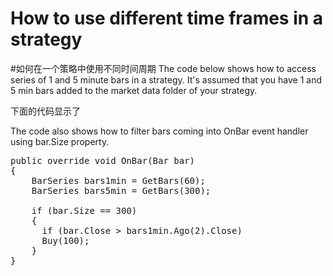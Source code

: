 # How to use different time frames in a strategy
#如何在一个策略中使用不同时间周期
The code below shows how to access series of 1 and 5 minute bars in a strategy. It's assumed that you 
have 1 and 5 min bars added to the market data folder of your strategy.  

下面的代码显示了

The code also shows how to filter bars coming into OnBar event handler using bar.Size property.
<pre>
public override void OnBar(Bar bar)
{
    BarSeries bars1min = GetBars(60); 
    BarSeries bars5min = GetBars(300); 
    
    if (bar.Size == 300) 
    { 
      if (bar.Close > bars1min.Ago(2).Close) 
      Buy(100); 
    } 
}
</pre>